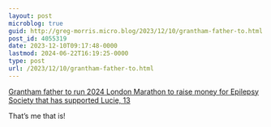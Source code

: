 ```yaml
---
layout: post
microblog: true
guid: http://greg-morris.micro.blog/2023/12/10/grantham-father-to.html
post_id: 4055319
date: 2023-12-10T09:17:48-0000
lastmod: 2024-06-22T16:19:25-0000
type: post
url: /2023/12/10/grantham-father-to.html
---
```

[Grantham father to run 2024 London Marathon to raise money for Epilepsy Society that has supported Lucie, 13](https://www.lincsonline.co.uk/grantham/news/dad-to-take-on-marathon-to-raise-money-for-charity-that-supp-9343788/)

That’s me that is! 
